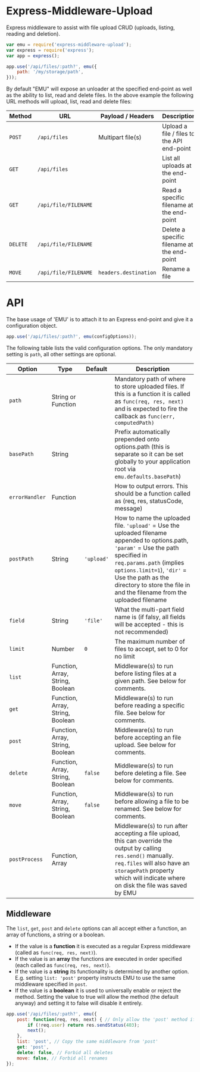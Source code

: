 Express-Middleware-Upload
=========================
Express middleware to assist with file upload CRUD (uploads, listing, reading and deletion).


```javascript
var emu = require('express-middleware-upload');
var express = require('express');
var app = express();

app.use('/api/files/:path?', emu({
	path: '/my/storage/path',
}));
```

By default "EMU" will expose an unloader at the specified end-point as well as the ability to list, read and delete files.
In the above example the following URL methods will upload, list, read and delete files:

| Method   | URL                  | Payload / Headers     | Description                                 |
|----------|----------------------|-----------------------|---------------------------------------------|
| `POST`   | `/api/files`         | Multipart file(s)     | Upload a file / files to the API end-point  |
| `GET`    | `/api/files`         |                       | List all uploads at the end-point           |
| `GET`    | `/api/file/FILENAME` |                       | Read a specific filename at the end-point   |
| `DELETE` | `/api/file/FILENAME` |                       | Delete a specific filename at the end-point |
| `MOVE`   | `/api/file/FILENAME` | `headers.destination` | Rename a file                               |



API
===

The base usage of 'EMU' is to attach it to an Express end-point and give it a configuration object.

```javascript
app.use('/api/files/:path?', emu(configOptions));
```

The following table lists the valid configuration options. The only mandatory setting is `path`, all other settings are optional.

| Option         | Type                                       | Default    | Description |
|----------------|--------------------------------------------|------------|-------------|
| `path`         | String or Function                         |            | Mandatory path of where to store uploaded files. If this is a function it is called as `func(req, res, next)` and is expected to fire the callback as `func(err, computedPath)` |
| `basePath`     | String                                     |            | Prefix automatically prepended onto options.path (this is separate so it can be set globally to your application root via `emu.defaults.basePath`) |
| `errorHandler` | Function                                   |            | How to output errors. This should be a function called as (req, res, statusCode, message) |
| `postPath`     | String                                     | `'upload'` | How to name the uploaded file. `'upload'` = Use the uploaded filename appended to options.path, `'param'` = Use the path specified in `req.params.path` (implies `options.limit=1`), `'dir'` = Use the path as the directory to store the file in and the filename from the uploaded filename |
| `field`        | String                                     | `'file'`   | What the multi-part field name is (if falsy, all fields will be accepted - this is not recommended) |
| `limit`        | Number                                     | `0`        | The maximum number of files to accept, set to 0 for no limit |
| `list`         | Function, Array, String, Boolean           |            | Middleware(s) to run before listing files at a given path. See below for comments. |
| `get`          | Function, Array, String, Boolean           |            | Middleware(s) to run before reading a specific file. See below for comments. |
| `post`         | Function, Array, String, Boolean           |            | Middleware(s) to run before accepting an file upload. See below for comments. |
| `delete`       | Function, Array, String, Boolean           | `false`    | Middleware(s) to run before deleting a file. See below for comments. |
| `move`         | Function, Array, String, Boolean           | `false`    | Middleware(s) to run before allowing a file to be renamed. See below for comments. |
| `postProcess`  | Function, Array                            |            | Middleware(s) to run after accepting a file upload, this can override the output by calling `res.send()` manually. `req.files` will also have an `storagePath` property which will indicate where on disk the file was saved by EMU |


Middleware
----------
The `list`, `get`, `post` and `delete` options can all accept either a function, an array of functions, a string or a boolean.

* If the value is a **function** it is executed as a regular Express middleware (called as `func(req, res, next)`).
* If the value is an **array** the functions are executed in order specified (each called as `func(req, res, next)`).
* If the value is a **string** its functionality is determined by another option. E.g. setting `list: 'post'` property instructs EMU to use the same middleware specified in `post`.
* If the value is a **boolean** it is used to universally enable or reject the method. Setting the value to true will allow the method (the default anyway) and setting it to false will disable it entirely.

```javascript
app.use('/api/files/:path?', emu({
	post: function(req, res, next) { // Only allow the 'post' method if the user is valid (this assumes something like Passport to provide the `req.user` object)
		if (!req.user) return res.sendStatus(403);
		next();
	},
	list: 'post', // Copy the same middleware from 'post'
	get: 'post', 
	delete: false, // Forbid all deletes
	move: false, // Forbid all renames
});
```
